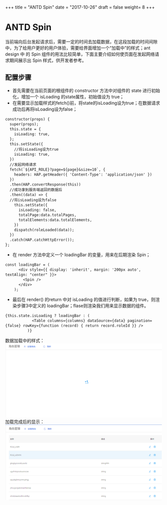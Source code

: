 +++
title = "ANTD Spin"
date = "2017-10-26"
draft = false
weight= 8
+++

ANTD Spin
=========

当前端向后台发起请求后，需要一定的时间去加载数据，在这段加载的时间间隙中，为了给用户更好的用户体验，需要给界面增加一个“加载中”的样式；ant
design 中 的 Spin
组件的用法比较简单，下面主要介绍如何使页面在发起网络请求期间展示出 Spin
样式，供开发者参考。

配置步骤
--------

-   首先需要在当前页面的根组件的 constructor 方法中对组件的 state
    进行初始化，增加一个 isLoading 的state属性，初始值设为 true；
-   在需要显示加载样式的fetch()前，将state的isLoading设为true；在数据请求成功后再将isLoading设为false；

``` {.sourceCode .js}
constructor(props) {
  super(props);
  this.state = {
    isLoading: true,
  };
  this.setState({
    //将isLoading设为true
    isLoading: true,
  })
  //发起网络请求
  fetch(`${API_ROLE}?page=${page}&size=10`, {
    headers: HAP.getHeader({ 'Content-Type': 'application/json' })
  })
  .then(HAP.convertResponse(this))
  //成功拿到服务端返回的数据后
  .then((data) => {
  //将isLoading设为false
    this.setState({
      isLoading: false,
      totalPage:data.totalPages,
      totalElements:data.totalElements,
    })
    dispatch(roleLoaded(data));
  })
  .catch(HAP.catchHttpError());
};
```

-   在 render 方法中定义一个 loadingBar 的变量，用来在后期渲染 Spin；

``` {.sourceCode .js}
const loadingBar = (
      <div style={{ display: 'inherit', margin: '200px auto', textAlign: "center" }}>
        <Spin />
      </div>
    );
```

-   最后在 render() 的return 中对 isLoading 的值进行判断，如果为
    true，则渲染步骤3中定义的
    loadingBar；flase则渲染我们用来显示数据的组件。

``` {.sourceCode .js}
{this.state.isLoading ? loadingBar : (
            <Table columns={columns} dataSource={data} pagination={false} rowKey={function (record) { return record.roleId }} />
          )}
```

数据加载中的样式：![image0](./images/spin.png)加载完成后的显示：![image1](./images/spin2.png)
